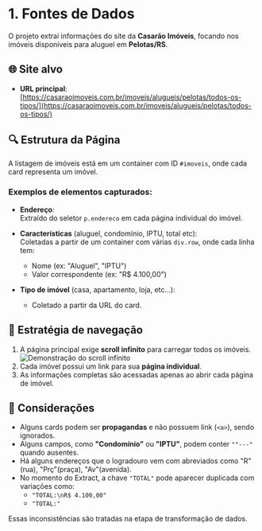 # 1. Fontes de Dados

O projeto extrai informações do site da **Casarão Imóveis**, focando nos imóveis disponíveis para aluguel em **Pelotas/RS**.

## 🌐 Site alvo

- **URL principal**:  
  [https://casaraoimoveis.com.br/imoveis/alugueis/pelotas/todos-os-tipos/](https://casaraoimoveis.com.br/imoveis/alugueis/pelotas/todos-os-tipos/)

## 🔍 Estrutura da Página

A listagem de imóveis está em um container com ID `#imoveis`, onde cada card representa um imóvel.

### Exemplos de elementos capturados:

- **Endereço**:  
  Extraído do seletor `p.endereco` em cada página individual do imóvel.
  
- **Características** (aluguel, condomínio, IPTU, total etc):  
  Coletadas a partir de um container com várias `div.row`, onde cada linha tem:
  - Nome (ex: "Aluguel", "IPTU")
  - Valor correspondente (ex: "R$ 4.100,00")

- **Tipo de imóvel** (casa, apartamento, loja, etc...):
  - Coletado a partir da URL do card.

## 🧭 Estratégia de navegação

1. A página principal exige **scroll infinito** para carregar todos os imóveis.
![Demonstração do scroll infinito](docs/assets/scroll-infinito.png)
2. Cada imóvel possui um link para sua **página individual**.
3. As informações completas são acessadas apenas ao abrir cada página de imóvel.

## 🧪 Considerações

- Alguns cards podem ser **propagandas** e não possuem link (`<a>`), sendo ignorados.
- Alguns campos, como **"Condomínio"** ou **"IPTU"**, podem conter `""---"` quando ausentes.
- Há alguns endereços que o logradouro vem com abreviados como "R"(rua), "Prç"(praça), "Av"(avenida). 
- No momento do Extract, a chave `"TOTAL"` pode aparecer duplicada com variações como:
  - `"TOTAL:\nR$ 4.100,00"`
  - `"TOTAL:"`

Essas inconsistências são tratadas na etapa de transformação de dados.
